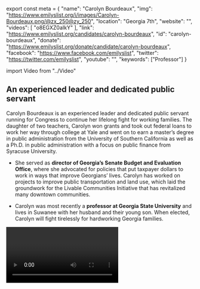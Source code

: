 export const meta = {
  "name": "Carolyn Bourdeaux",
  "img": "https://www.emilyslist.org/i/images/Carolyn-Bourdeaux.png/@zx_250@zy_250",
  "location": "Georgia 7th",
  "website": "",
  "videos": [
    "o8EGXZ0aIkY"
  ],
  "link": "https://www.emilyslist.org/candidates/carolyn-bourdeaux",
  "id": "carolyn-bourdeaux",
  "donate": "https://www.emilyslist.org/donate/candidate/carolyn-bourdeaux",
  "facebook": "https://www.facebook.com/emilyslist",
  "twitter": "https://twitter.com/emilyslist",
  "youtube": "",
  "keywords": ["Professor"]
}

import Video from "../Video"

## An experienced leader and dedicated public servant

Carolyn Bourdeaux is an experienced leader and dedicated public servant running for Congress to continue her lifelong fight for working families. The daughter of two teachers, Carolyn won grants and took out federal loans to work her way through college at Yale and went on to earn a master’s degree in public administration from the University of Southern California as well as a Ph.D. in public administration with a focus on public finance from Syracuse University.

- She served as **director of Georgia’s Senate Budget and Evaluation Office**, where she advocated for policies that put taxpayer dollars to work in ways that improve Georgians’ lives. Carolyn has worked on projects to improve public transportation and land use, which laid the groundwork for the Livable Communities Initiative that has revitalized many downtown communities.

- Carolyn was most recently a **professor at Georgia State University** and lives in Suwanee with her husband and their young son. When elected, Carolyn will fight tirelessly for hardworking Georgia families.

<Video id="o8EGXZ0aIkY" />


## A fighter for Georgia working families

Carolyn is running to continue her lifelong fight to expand economic opportunity so that all of Georgia’s working families can thrive. She helped the state of Georgia navigate the challenges of the Great Recession, and the Georgia Senate honored her work with a Senate resolution. For Carolyn, the fight for affordable health care is personal: she lost both of her parents last summer after her father struggled with a long illness. She saw their discretionary income eaten up paying for medications. Carolyn is passionate about making it easier for families like hers to care for aging parents and to increase access to affordable health care for all. When elected, she will give hardworking Georgia families a powerful new voice in Congress.

## An opportunity to flip a seat and take back the House

Carolyn is challenging Republican Rob Woodall, an extremist who voted to repeal the Affordable Care Act and take away his constituents’ access to health care. Woodall supports policies that would raise costs for people with cancer, diabetes, and pre-existing conditions, putting special interests ahead of the Georgians he was elected to serve. President Trump carried this district by just six points in 2016, making it a prime opportunity for Democrats in 2018, and Carolyn has what it takes to flip it from red to blue. Let’s show Carolyn the full support of the EMILY’s List community to help elect this champion for Georgia working families to Congress — and let’s take back the House.
